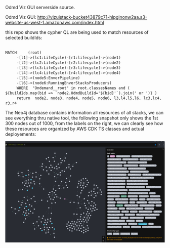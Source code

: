 Odmd Viz GUI serverside source.

Odmd Viz GUI: http://vizuistack-bucket43879c71-hlpginonw2aa.s3-website-us-west-1.amazonaws.com/index.html


this repo shows the cypher QL are being used to match resources of selected buildIds:

```

MATCH     (root)
     -[l1]->(lc1:LifeCycle)-[r1:lifecycle]->(node1)
     -[l2]->(lc2:LifeCycle)-[r2:lifecycle]->(node2)
     -[l3]->(lc3:LifeCycle)-[r3:lifecycle]->(node3)
     -[l4]->(lc4:LifeCycle)-[r4:lifecycle]->(node4)
     -[l5]->(node5:EnverPipeline)
     -[l6]->(node6:RunningEnverStacksProducers)
     WHERE  "Ondemand__root" in root.classesNames and ( ${buildIds.map(bid => `node2.OdmdBuildId='${bid}'`).join(' or ')} )
     return  node2, node3, node4, node5, node6, l3,l4,l5,l6, lc3,lc4, r3,r4
```

The Neo4j  database contains information all resources of all stacks, we can see everything thru native tool, the following snapshot only shows the 1st 300 nodes out of 1000, from the labels on the right, we can clearly see how these resources are organized by AWS CDK TS classes and actual deployements:

![img.png](img.png)
